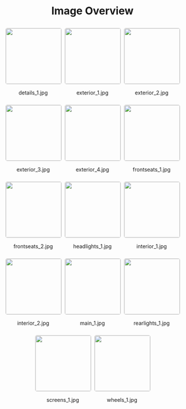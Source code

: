 <style>
    .image-gallery {
        display: flex;
        flex-wrap: wrap;
        gap: 10px;
        justify-content: center;
        padding: 10px;
    }
    .image-gallery img {
        width: 150px;
        height: auto;
        border: 1px solid #ddd;
        border-radius: 5px;
    }
    .image-gallery div {
        flex: 1 1 calc(33.333% - 20px); /* Three images per row on large screens */
        max-width: 150px;
        text-align: center;
    }
    @media (max-width: 768px) {
        .image-gallery div {
            flex: 1 1 calc(50% - 20px); /* Two images per row on medium screens */
        }
    }
    @media (max-width: 480px) {
        .image-gallery div {
            flex: 1 1 100%; /* One image per row on small screens */
        }
    }
</style>
<h1 style ="text-align: center;"> Image Overview </h1> <div class="image-gallery">
<div>
<img src="https://media.evkx.net/multimedia/models/dongfeng/nammi_box/nammi_box_31.4kwh/details_1_st.jpg">
<p>details_1.jpg</p>
</div>
<div>
<img src="https://media.evkx.net/multimedia/models/dongfeng/nammi_box/nammi_box_31.4kwh/exterior_1_st.jpg">
<p>exterior_1.jpg</p>
</div>
<div>
<img src="https://media.evkx.net/multimedia/models/dongfeng/nammi_box/nammi_box_31.4kwh/exterior_2_st.jpg">
<p>exterior_2.jpg</p>
</div>
<div>
<img src="https://media.evkx.net/multimedia/models/dongfeng/nammi_box/nammi_box_31.4kwh/exterior_3_st.jpg">
<p>exterior_3.jpg</p>
</div>
<div>
<img src="https://media.evkx.net/multimedia/models/dongfeng/nammi_box/nammi_box_31.4kwh/exterior_4_st.jpg">
<p>exterior_4.jpg</p>
</div>
<div>
<img src="https://media.evkx.net/multimedia/models/dongfeng/nammi_box/nammi_box_31.4kwh/frontseats_1_st.jpg">
<p>frontseats_1.jpg</p>
</div>
<div>
<img src="https://media.evkx.net/multimedia/models/dongfeng/nammi_box/nammi_box_31.4kwh/frontseats_2_st.jpg">
<p>frontseats_2.jpg</p>
</div>
<div>
<img src="https://media.evkx.net/multimedia/models/dongfeng/nammi_box/nammi_box_31.4kwh/headlights_1_st.jpg">
<p>headlights_1.jpg</p>
</div>
<div>
<img src="https://media.evkx.net/multimedia/models/dongfeng/nammi_box/nammi_box_31.4kwh/interior_1_st.jpg">
<p>interior_1.jpg</p>
</div>
<div>
<img src="https://media.evkx.net/multimedia/models/dongfeng/nammi_box/nammi_box_31.4kwh/interior_2_st.jpg">
<p>interior_2.jpg</p>
</div>
<div>
<img src="https://media.evkx.net/multimedia/models/dongfeng/nammi_box/nammi_box_31.4kwh/main_1_st.jpg">
<p>main_1.jpg</p>
</div>
<div>
<img src="https://media.evkx.net/multimedia/models/dongfeng/nammi_box/nammi_box_31.4kwh/rearlights_1_st.jpg">
<p>rearlights_1.jpg</p>
</div>
<div>
<img src="https://media.evkx.net/multimedia/models/dongfeng/nammi_box/nammi_box_31.4kwh/screens_1_st.jpg">
<p>screens_1.jpg</p>
</div>
<div>
<img src="https://media.evkx.net/multimedia/models/dongfeng/nammi_box/nammi_box_31.4kwh/wheels_1_st.jpg">
<p>wheels_1.jpg</p>
</div>
</div>
